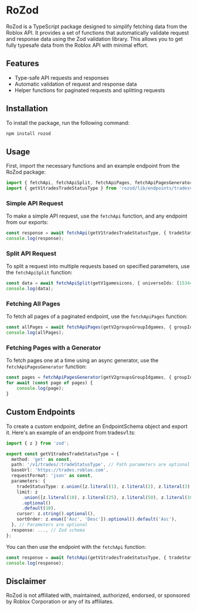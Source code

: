 # RoZod

RoZod is a TypeScript package designed to simplify fetching data from the Roblox API. It provides a set of functions that automatically validate request and response data using the Zod validation library. This allows you to get fully typesafe data from the Roblox API with minimal effort.

## Features

- Type-safe API requests and responses
- Automatic validation of request and response data
- Helper functions for paginated requests and splitting requests

## Installation

To install the package, run the following command:

```bash
npm install rozod
```

## Usage
First, import the necessary functions and an example endpoint from the RoZod package:

```ts
import { fetchApi, fetchApiSplit, fetchApiPages, fetchApiPagesGenerator } from 'rozod';
import { getV1tradesTradeStatusType } from 'rozod/lib/endpoints/tradesv1';
```

### Simple API Request

To make a simple API request, use the `fetchApi` function, and any endpoint from our exports:

```ts
const response = await fetchApi(getV1tradesTradeStatusType, { tradeStatusType: 1 });
console.log(response);
```

### Split API Request
To split a request into multiple requests based on specified parameters, use the `fetchApiSplit` function:

```ts
const data = await fetchApiSplit(getV1gamesicons, { universeIds: [1534453623, 65241, ...] }, { universeIds: 100 });
console.log(data);
```

### Fetching All Pages
To fetch all pages of a paginated endpoint, use the `fetchApiPages` function:

```ts
const allPages = await fetchApiPages(getV2groupsGroupIdgames, { groupId: 11479637 });
console.log(allPages);
```
### Fetching Pages with a Generator
To fetch pages one at a time using an async generator, use the `fetchApiPagesGenerator` function:

```ts
const pages = fetchApiPagesGenerator(getV2groupsGroupIdgames, { groupId: 11479637 });
for await (const page of pages) {
    console.log(page);
}
```

## Custom Endpoints
To create a custom endpoint, define an EndpointSchema object and export it. Here's an example of an endpoint from tradesv1.ts:
```ts
import { z } from 'zod';

export const getV1tradesTradeStatusType = {
  method: 'get' as const,
  path: '/v1/trades/:tradeStatusType', // Path parameters are optional
  baseUrl: 'https://trades.roblox.com',
  requestFormat: 'json' as const,
  parameters: {
    tradeStatusType: z.union([z.literal(1), z.literal(2), z.literal(3), z.literal(4)]),
    limit: z
      .union([z.literal(10), z.literal(25), z.literal(50), z.literal(100)])
      .optional()
      .default(10),
    cursor: z.string().optional(),
    sortOrder: z.enum(['Asc', 'Desc']).optional().default('Asc'),
  }, // Parameters are optional
  response: ..., // Zod schema
};
```
You can then use the endpoint with the `fetchApi` function:
```ts
const response = await fetchApi(getV1tradesTradeStatusType, { tradeStatusType: 1 });
console.log(response);
```

## Disclaimer
RoZod is not affiliated with, maintained, authorized, endorsed, or sponsored by Roblox Corporation or any of its affiliates.
